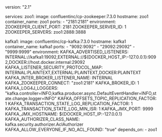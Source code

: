 version: "2.1"

services:
zoo1:
image: confluentinc/cp-zookeeper:7.3.0
hostname: zoo1
container_name: zoo1
ports: - "2181:2181"
environment:
ZOOKEEPER_CLIENT_PORT: 2181
ZOOKEEPER_SERVER_ID: 1
ZOOKEEPER_SERVERS: zoo1:2888:3888

kafka1:
image: confluentinc/cp-kafka:7.3.0
hostname: kafka1
container_name: kafka1
ports: - "9092:9092" - "29092:29092" - "9999:9999"
environment:
KAFKA_ADVERTISED_LISTENERS: INTERNAL://kafka1:19092,EXTERNAL://${DOCKER_HOST_IP:-127.0.0.1}:9092,DOCKER://host.docker.internal:29092
KAFKA_LISTENER_SECURITY_PROTOCOL_MAP: INTERNAL:PLAINTEXT,EXTERNAL:PLAINTEXT,DOCKER:PLAINTEXT
KAFKA_INTER_BROKER_LISTENER_NAME: INTERNAL
KAFKA_ZOOKEEPER_CONNECT: "zoo1:2181"
KAFKA_BROKER_ID: 1
KAFKA_LOG4J_LOGGERS: "kafka.controller=INFO,kafka.producer.async.DefaultEventHandler=INFO,state.change.logger=INFO"
KAFKA_OFFSETS_TOPIC_REPLICATION_FACTOR: 1
KAFKA_TRANSACTION_STATE_LOG_REPLICATION_FACTOR: 1
KAFKA_TRANSACTION_STATE_LOG_MIN_ISR: 1
KAFKA_JMX_PORT: 9999
KAFKA_JMX_HOSTNAME: ${DOCKER_HOST_IP:-127.0.0.1}
KAFKA_AUTHORIZER_CLASS_NAME: kafka.security.authorizer.AclAuthorizer
KAFKA_ALLOW_EVERYONE_IF_NO_ACL_FOUND: "true"
depends_on: - zoo1
